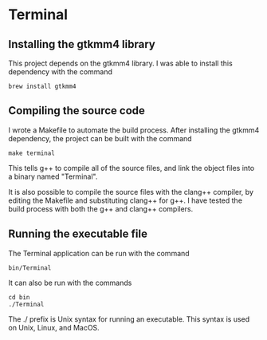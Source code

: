 # Terminal

## Installing the gtkmm4 library

This project depends on the gtkmm4 library. I was able to install this dependency with the command

    brew install gtkmm4

## Compiling the source code

I wrote a Makefile to automate the build process. After installing the gtkmm4 dependency, the project can be built with the command

    make terminal

This tells g++ to compile all of the source files, and link the object files into a binary named "Terminal".

It is also possible to compile the source files with the clang++ compiler, by editing the Makefile and substituting clang++ for g++. I have tested the build process with both the g++ and clang++ compilers.

## Running the executable file

The Terminal application can be run with the command

    bin/Terminal

It can also be run with the commands

    cd bin
    ./Terminal

The ./ prefix is Unix syntax for running an executable. This syntax is used on Unix, Linux, and MacOS.